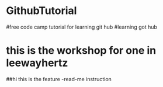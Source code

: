 # GithubTutorial
#free code camp tutorial for learning git hub
#learning got hub


# this is the workshop for one in leewayhertz
##hi this is the feature -read-me instruction
